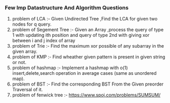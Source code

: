 ### Few Imp Datastructure And Algorithm Questions

1) problem of LCA :- Given Undirected Tree ,Find the LCA for given two nodes for q query.
2) problem of Segement Tree :- Given an Array ,process the query of type 1 with updating ith position and query of type 2nd with giving xor between i and j index of array
3) problem of Trie :- Find the maximum xor possible of any subarray in the given array.
4) problem of KMP :- Find wheather given pattern is present in given string or not.
5) problem of hashmap :- Implement a hashmap with o(1) insert,delete,search operation in average cases (same as unordered map).
6) problem of BST :- Find the corresponding BST From the Given preorder Traversal of it.
7) problem of fenwick tree :- https://www.spoj.com/problems/SUMSUM/
